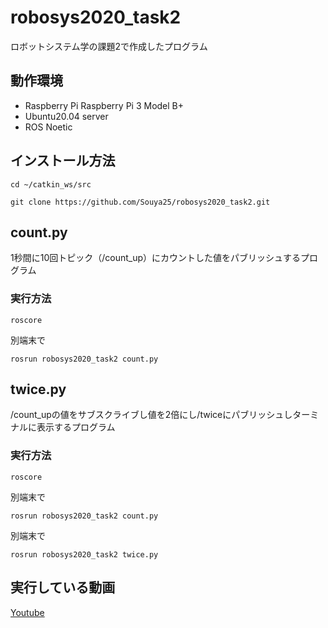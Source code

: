 # robosys2020_task2
ロボットシステム学の課題2で作成したプログラム

## 動作環境
- Raspberry Pi Raspberry Pi 3 Model B+
- Ubuntu20.04 server
- ROS Noetic

## インストール方法
 `cd ~/catkin_ws/src`
 
 `git clone https://github.com/Souya25/robosys2020_task2.git`
 

## count.py
1秒間に10回トピック（/count_up）にカウントした値をパブリッシュするプログラム

### 実行方法

`roscore`

別端末で

`rosrun robosys2020_task2 count.py`

## twice.py
/count_upの値をサブスクライブし値を2倍にし/twiceにパブリッシュしターミナルに表示するプログラム

### 実行方法

`roscore`

別端末で

`rosrun robosys2020_task2 count.py`

別端末で

`rosrun robosys2020_task2 twice.py`


## 実行している動画
[Youtube](https://youtu.be/F-ppqREXeew)

